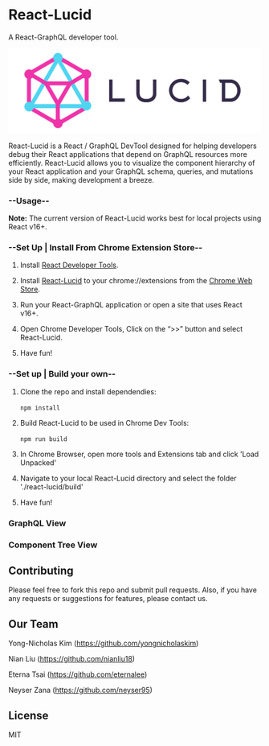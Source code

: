 # React-Lucid
A React-GraphQL developer tool.

![Alt text](public/assets/logo-text.png?raw=true "Title")

React-Lucid is a React / GraphQL DevTool designed for helping developers debug their React applications that depend on GraphQL resources more efficiently. React-Lucid allows you to visualize the component hierarchy of your React application and your GraphQL schema, queries, and mutations side by side, making development a breeze.

### --Usage--
**Note:**  The current version of React-Lucid works best for local projects using React v16+. 

### --Set Up | Install From Chrome Extension Store--

1. Install <a href="https://chrome.google.com/webstore/detail/react-developer-tools/fmkadmapgofadopljbjfkapdkoienihi?hl=en">React Developer Tools</a>. 

2. Install <a href="https://chrome.google.com/webstore/detail/debux/ooihnkghpifccalpfakdnlolfaiidfjp?authuser=1">React-Lucid</a> to your chrome://extensions from the <a href="https://chrome.google.com/webstore/category/extensions">Chrome Web Store</a>.

3. Run your React-GraphQL application or open a site that uses React v16+.

4. Open Chrome Developer Tools, Click on the “>>” button and select React-Lucid.

5. Have fun!

### --Set up | Build your own--

1. Clone the repo and install dependendies: 

    ```npm install```

2. Build React-Lucid to be used in Chrome Dev Tools: 

    ```npm run build ```

3. In Chrome Browser, open more tools and Extensions tab and click 'Load Unpacked' 

4. Navigate to your local React-Lucid directory and select the folder './react-lucid/build'

5. Have fun!

### GraphQL View

### Component Tree View

## Contributing

Please feel free to fork this repo and submit pull requests. Also, if you have any requests or suggestions for features, please contact us.

## Our Team

Yong-Nicholas Kim (https://github.com/yongnicholaskim)

Nian Liu (https://github.com/nianliu18)

Eterna Tsai (https://github.com/eternalee)

Neyser Zana (https://github.com/neyser95)

## License
MIT
